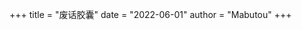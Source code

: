 +++
title = "废话胶囊"
date = "2022-06-01"
author = "Mabutou"
+++
<div id="bber"></div>
<script type="text/javascript">
  var bbMemos = {
    memos : 'https://run.butou.ma/',//修改为自己部署 Memos 的网址，末尾有 / 斜杠
    limit : '100',//默认每次显示 10条 
    creatorId:'' ,//默认为 101用户 https://demo.usememos.com/u/101
    domId: '',//默认为 <div id="bber"></div>
  }
</script>
<!-- <script src="https://immmmm.com/bb-lmm-mk.js"></script> -->
<script src="https://fastly.jsdelivr.net/npm/marked/marked.min.js"></script>
<script src="https://fastly.jsdelivr.net/gh/Tokinx/ViewImage/view-image.min.js"></script>
<script src="https://fastly.jsdelivr.net/gh/Tokinx/Lately/lately.min.js"></script>
<script src="https://fastly.jsdelivr.net/npm/aplayer@1.10.1/dist/APlayer.min.js"></script>
<script src="https://fastly.jsdelivr.net/npm/meting@2.0.1/dist/Meting.min.js"></script>
